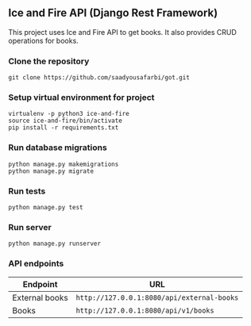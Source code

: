 ## Ice and Fire API (Django Rest Framework)
This project uses Ice and Fire API to get books. It also provides CRUD operations for books.


### Clone the repository 
```
git clone https://github.com/saadyousafarbi/got.git
```

### Setup virtual environment for project
```
virtualenv -p python3 ice-and-fire
source ice-and-fire/bin/activate
pip install -r requirements.txt
```

### Run database migrations 
```
python manage.py makemigrations
python manage.py migrate
```

### Run tests
```
python manage.py test
```

### Run server
```
python manage.py runserver
```

### API endpoints
| Endpoint        |   URL                                          |
| ----------------| -----------------------------------------------|
| External books  | `http://127.0.0.1:8080/api/external-books`     |
| Books           | `http://127.0.0.1:8080/api/v1/books`           |
